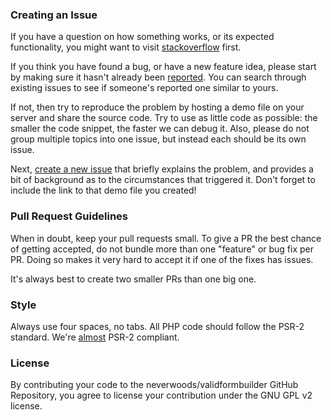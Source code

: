 ### Creating an Issue

If you have a question on how something works, or its expected functionality, you might want to visit [stackoverflow](http://stackoverflow.com/questions/tagged/validform) first.

If you think you have found a bug, or have a new feature idea, please start by making sure it hasn't already been [reported](https://github.com/neverwoods/validformbuilder/issues?state=open). You can search through existing issues to see if someone's reported one similar to yours.

If not, then try to reproduce the problem by hosting a demo file on your server and share the source code. Try to use as little code as possible: the smaller the code snippet, the faster we can debug it. Also, please do not group multiple topics into one issue, but instead each should be its own issue.

Next, [create a new issue](https://github.com/neverwoods/validformbuilder/issues/new) that briefly explains the problem, and provides a bit of background as to the circumstances that triggered it. Don't forget to include the link to that demo file you created!

### Pull Request Guidelines

When in doubt, keep your pull requests small. To give a PR the best chance of getting accepted, do not bundle more than one "feature" or bug fix per PR. Doing so makes it very hard to accept it if one of the fixes has issues.

It's always best to create two smaller PRs than one big one.

### Style

Always use four spaces, no tabs. All PHP code should follow the PSR-2 standard. We're [almost](https://github.com/neverwoods/validformbuilder/issues/12) PSR-2 compliant.

### License

By contributing your code to the neverwoods/validformbuilder GitHub Repository, you agree to license your contribution under the GNU GPL v2 license.
